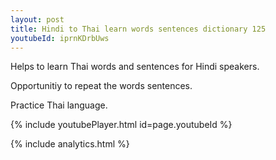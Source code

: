 ```yaml
---
layout: post
title: Hindi to Thai learn words sentences dictionary 125 
youtubeId: iprnKDrbUws
---
```

 
 
Helps to learn Thai words and sentences for Hindi speakers.

Opportunitiy to repeat the words sentences. 

Practice Thai language. 
 
{% include youtubePlayer.html id=page.youtubeId %}
 
 
{% include analytics.html %}